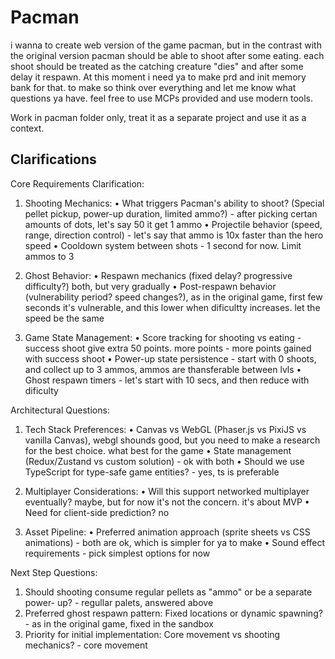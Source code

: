 # Pacman

i wanna to create web version of the game pacman, but in the contrast with the
original version pacman should be able to shoot after some eating.
each shoot should be treated as the catching creature "dies" and after some
delay it respawn. At this moment i need ya to make prd and init memory bank for
that. to make so think over everything and let me know what questions ya have.
feel free to use MCPs provided and use modern tools.

Work in pacman folder only, treat it as a separate project and use it as a context.

## Clarifications

  Core Requirements Clarification:

  1. Shooting Mechanics:
   • What triggers Pacman's ability to shoot? (Special pellet pickup, power-up
  duration, limited ammo?) - after picking certan amounts of dots, let's say 50 it get 1 ammo
   • Projectile behavior (speed, range, direction control) - let's say that ammo is 10x faster than the hero speed
   • Cooldown system between shots - 1 second for now.
   Limit ammos to 3

  2. Ghost Behavior:
   • Respawn mechanics (fixed delay? progressive difficulty?) both, but very gradually
   • Post-respawn behavior (vulnerability period? speed changes?), as in the original game, first few seconds it's
vulnerable, and this lower when dificultty increases. let the speed be the same

  3. Game State Management:
  • Score tracking for shooting vs eating - success shoot give extra 50 points. more points - more points gained
 with success shoot
  • Power-up state persistence - start with 0 shoots, and collect up to 3 ammos, ammos are thansferable between lvls
  • Ghost respawn timers - let's start with 10 secs, and then reduce with dificulty

  Architectural Questions:

  1. Tech Stack Preferences:
   • Canvas vs WebGL (Phaser.js vs PixiJS vs vanilla Canvas), webgl shounds good,
  but you need to make a research for the best choice. <think> what best for the game </think>
   • State management (Redux/Zustand vs custom solution) - ok with both
   • Should we use TypeScript for type-safe game entities? - yes, ts is preferable

  2. Multiplayer Considerations:
   • Will this support networked multiplayer eventually? maybe, but for now it's not the concern. it's about MVP
   • Need for client-side prediction? no

  3. Asset Pipeline:
   • Preferred animation approach (sprite sheets vs CSS animations) - both are ok, which is simpler for ya to make
   • Sound effect requirements - pick simplest options for now

  Next Step Questions:

  1. Should shooting consume regular pellets as "ammo" or be a separate power-
  up? - regullar palets, answered above
  2. Preferred ghost respawn pattern: Fixed locations or dynamic spawning? - as in the original game, fixed in the sandbox
  3. Priority for initial implementation: Core movement vs shooting mechanics? - core movement
